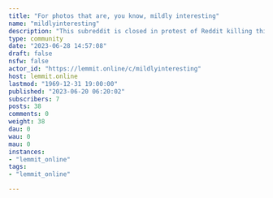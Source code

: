 ```yaml
---
title: "For photos that are, you know, mildly interesting" 
name: "mildlyinteresting"
description: "This subreddit is closed in protest of Reddit killing third party apps. Please check out this post..."
type: community
date: "2023-06-28 14:57:08"
draft: false
nsfw: false
actor_id: "https://lemmit.online/c/mildlyinteresting"
host: lemmit.online
lastmod: "1969-12-31 19:00:00"
published: "2023-06-20 06:20:02"
subscribers: 7
posts: 38
comments: 0
weight: 38
dau: 0
wau: 0
mau: 0
instances:
- "lemmit_online"
tags: 
- "lemmit_online"

---
```


